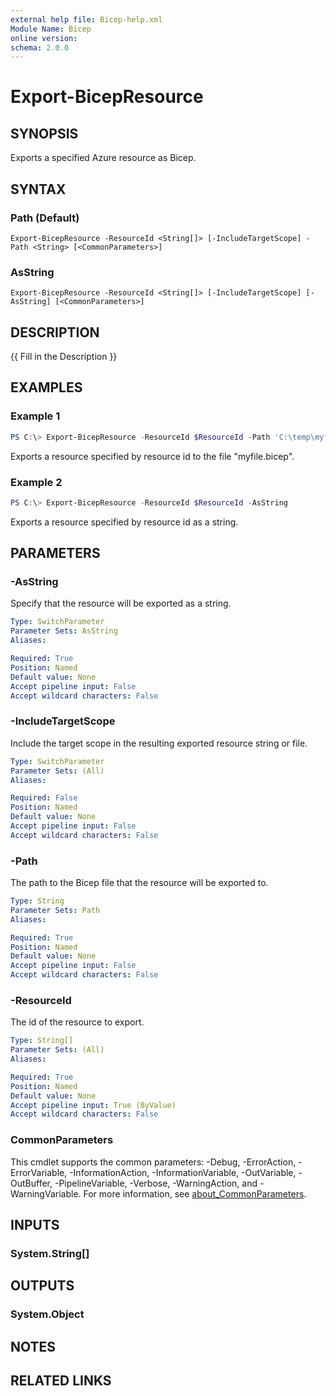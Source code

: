 ```yaml
---
external help file: Bicep-help.xml
Module Name: Bicep
online version:
schema: 2.0.0
---
```


# Export-BicepResource

## SYNOPSIS

Exports a specified Azure resource as Bicep.

## SYNTAX

### Path (Default)
```
Export-BicepResource -ResourceId <String[]> [-IncludeTargetScope] -Path <String> [<CommonParameters>]
```

### AsString
```
Export-BicepResource -ResourceId <String[]> [-IncludeTargetScope] [-AsString] [<CommonParameters>]
```

## DESCRIPTION
{{ Fill in the Description }}

## EXAMPLES

### Example 1
```powershell
PS C:\> Export-BicepResource -ResourceId $ResourceId -Path 'C:\temp\myfile.bicep'
```

Exports a resource specified by resource id to the file "myfile.bicep".

### Example 2
```powershell
PS C:\> Export-BicepResource -ResourceId $ResourceId -AsString
```

Exports a resource specified by resource id as a string.

## PARAMETERS

### -AsString

Specify that the resource will be exported as a string.

```yaml
Type: SwitchParameter
Parameter Sets: AsString
Aliases:

Required: True
Position: Named
Default value: None
Accept pipeline input: False
Accept wildcard characters: False
```

### -IncludeTargetScope

Include the target scope in the resulting exported resource string or file.

```yaml
Type: SwitchParameter
Parameter Sets: (All)
Aliases:

Required: False
Position: Named
Default value: None
Accept pipeline input: False
Accept wildcard characters: False
```

### -Path

The path to the Bicep file that the resource will be exported to.

```yaml
Type: String
Parameter Sets: Path
Aliases:

Required: True
Position: Named
Default value: None
Accept pipeline input: False
Accept wildcard characters: False
```

### -ResourceId

The id of the resource to export.

```yaml
Type: String[]
Parameter Sets: (All)
Aliases:

Required: True
Position: Named
Default value: None
Accept pipeline input: True (ByValue)
Accept wildcard characters: False
```

### CommonParameters
This cmdlet supports the common parameters: -Debug, -ErrorAction, -ErrorVariable, -InformationAction, -InformationVariable, -OutVariable, -OutBuffer, -PipelineVariable, -Verbose, -WarningAction, and -WarningVariable. For more information, see [about_CommonParameters](http://go.microsoft.com/fwlink/?LinkID=113216).

## INPUTS

### System.String[]

## OUTPUTS

### System.Object
## NOTES

## RELATED LINKS
